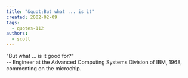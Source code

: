 ```yaml
---
title: "&quot;But what ... is it"
created: 2002-02-09
tags: 
  - quotes-112
authors: 
  - scott
---
```


"But what ... is it good for?"  
\-- Engineer at the Advanced Computing Systems Division of IBM, 1968, commenting on the microchip.
